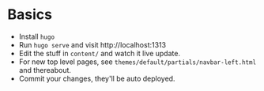 # Basics

- Install `hugo`
- Run `hugo serve` and visit http://localhost:1313
- Edit the stuff in `content/` and watch it live update.
- For new top level pages, see `themes/default/partials/navbar-left.html` and thereabout.
- Commit your changes, they'll be auto deployed.
